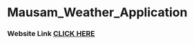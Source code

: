 # Mausam_Weather_Application

### Website Link [CLICK HERE](https://aditya8725.github.io/Mausam_Weather_Application/index.html)
